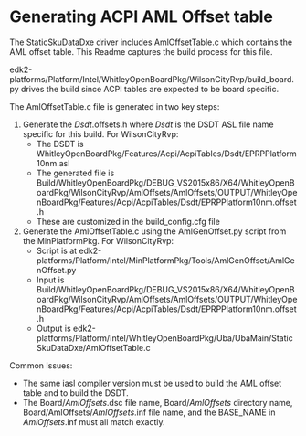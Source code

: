 # **Generating ACPI AML Offset table**

The StaticSkuDataDxe driver includes AmlOffsetTable.c which contains the AML offset table.  This Readme captures the build process for this file.

edk2-platforms/Platform/Intel/WhitleyOpenBoardPkg/WilsonCityRvp/build_board.py drives the build since ACPI tables are expected to be board specific.

The AmlOffsetTable.c file is generated in two key steps:
1. Generate the *Dsdt*.offsets.h where *Dsdt* is the DSDT ASL file name specific for this build. For WilsonCityRvp:
   * The DSDT is WhitleyOpenBoardPkg/Features/Acpi/AcpiTables/Dsdt/EPRPPlatform10nm.asl
   * The generated file is Build/WhitleyOpenBoardPkg/DEBUG_VS2015x86/X64/WhitleyOpenBoardPkg/WilsonCityRvp/AmlOffsets/AmlOffsets/OUTPUT/WhitleyOpenBoardPkg/Features/Acpi/AcpiTables/Dsdt/EPRPPlatform10nm.offset.h
   * These are customized in the build_config.cfg file
2. Generate the AmlOffsetTable.c using the AmlGenOffset.py script from the MinPlatformPkg. For WilsonCityRvp:
   * Script is at edk2-platforms/Platform/Intel/MinPlatformPkg/Tools/AmlGenOffset/AmlGenOffset.py
   * Input is Build/WhitleyOpenBoardPkg/DEBUG_VS2015x86/X64/WhitleyOpenBoardPkg/WilsonCityRvp/AmlOffsets/AmlOffsets/OUTPUT/WhitleyOpenBoardPkg/Features/Acpi/AcpiTables/Dsdt/EPRPPlatform10nm.offset.h
   * Output is edk2-platforms/Platform/Intel/WhitleyOpenBoardPkg/Uba/UbaMain/StaticSkuDataDxe/AmlOffsetTable.c

Common Issues:
* The same iasl compiler version must be used to build the AML offset table and to build the DSDT.
* The Board/*AmlOffsets*.dsc file name, Board/*AmlOffsets* directory name, Board/AmlOffsets/*AmlOffsets*.inf file name, and the BASE_NAME in *AmlOffsets*.inf must all match exactly.

